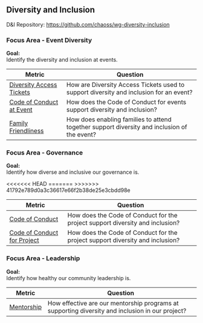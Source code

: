 ## Diversity and Inclusion
D\&I Repository: https://github.com/chaoss/wg-diversity-inclusion

### Focus Area - Event Diversity

**Goal:**  
Identify the diversity and inclusion at events.

<div>
<table>
  <thead><tr><th>Metric</th><th>Question</th></tr></thead>
<tbody>
  <tr><td><a href="https://chaoss.community/metric-diversity-access-tickets/">Diversity Access Tickets</a></td><td>How are Diversity Access Tickets used to support diversity and inclusion for an event?</td></tr>
  <tr><td><a href="https://chaoss.community/metric-code-of-conduct-at-event/">Code of Conduct at Event</a></td><td>How does the Code of Conduct for events support diversity and inclusion?</td></tr>
  <tr><td><a href="https://chaoss.community/metric-family-friendliness/">Family Friendliness</a></td><td>How does enabling families to attend together support diversity and inclusion of the event?</td></tr>
</tbody>
</table>
</div>


### Focus Area - Governance

**Goal:**  
Identify how diverse and inclusive our governance is.

<div>
<table>
  <thead><tr><th>Metric</th><th>Question</th></tr></thead>
<tbody>
<<<<<<< HEAD
  <tr><td><a href="https://chaoss.community/metric-code-of-conduct/">Code of Conduct</a></td><td>How does the Code of Conduct for the project support diversity and inclusion?</td></tr>
=======
  <tr><td><a href="https://chaoss.community/metric-code-of-conduct/">Code of Conduct for Project</a></td><td>How does the Code of Conduct for the project support diversity and inclusion?</td></tr>
>>>>>>> 41792e789d0a3c36617e66f2b38de25e3cbdd98e
</tbody>
</table>
</div>

### Focus Area - Leadership

**Goal:**  
Identify how healthy our community leadership is.

<div>
<table>
  <thead><tr><th>Metric</th><th>Question</th></tr></thead>
<tbody>
  <tr><td><a href="https://chaoss.community/metric-mentorship/">Mentorship</a></td><td>How effective are our mentorship programs at supporting diversity and inclusion in our project?</td></tr>
</tbody>
</table>
</div>

